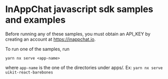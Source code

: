# InAppChat javascript sdk samples and examples

Before running any of these samples, you must obtain an API_KEY by creating an account at https://inappchat.io.

To run one of the samples, run

```
yarn nx serve <app-name>
```

where `app-name` is the one of the directories under apps/. Ex: `yarn nx serve uikit-react-barebones`
